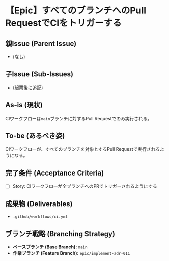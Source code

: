 # 【Epic】すべてのブランチへのPull RequestでCIをトリガーする

## 親Issue (Parent Issue)
- (なし)

## 子Issue (Sub-Issues)
- (起票後に追記)

## As-is (現状)
CIワークフローは`main`ブランチに対するPull Requestでのみ実行される。

## To-be (あるべき姿)
CIワークフローが、すべてのブランチを対象とするPull Requestで実行されるようになる。

## 完了条件 (Acceptance Criteria)
- [ ] Story: CIワークフローが全ブランチへのPRでトリガーされるようにする

## 成果物 (Deliverables)
- `.github/workflows/ci.yml`

## ブランチ戦略 (Branching Strategy)
- **ベースブランチ (Base Branch):** `main`
- **作業ブランチ (Feature Branch):** `epic/implement-adr-011`
